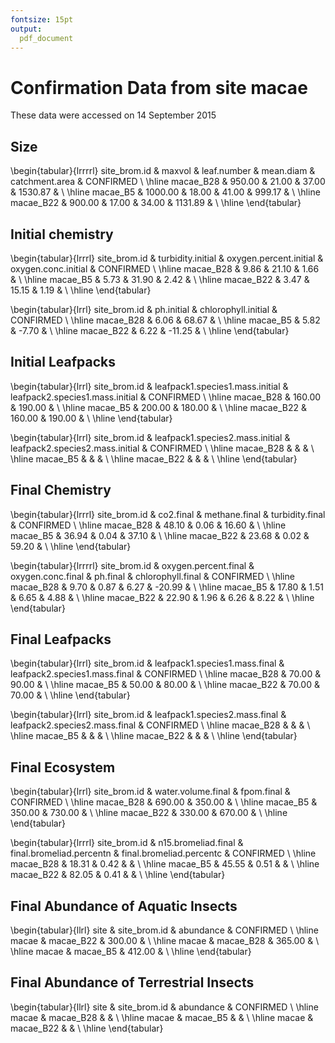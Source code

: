 ```yaml
---
fontsize: 15pt
output:
  pdf_document
---
```




# Confirmation Data from site **macae**

These data were accessed on 14 September 2015

## Size

\begin{tabular}{lrrrrl}
 site\_brom.id & maxvol & leaf.number & mean.diam & catchment.area & CONFIRMED \\ 
  \hline macae\_B28 & 950.00 & 21.00 & 37.00 & 1530.87 &      \\ 
   \hline
macae\_B5 & 1000.00 & 18.00 & 41.00 & 999.17 &      \\ 
   \hline
macae\_B22 & 900.00 & 17.00 & 34.00 & 1131.89 &      \\ 
   \hline
\end{tabular}


## Initial chemistry

\begin{tabular}{lrrrl}
 site\_brom.id & turbidity.initial & oxygen.percent.initial & oxygen.conc.initial & CONFIRMED \\ 
  \hline macae\_B28 & 9.86 & 21.10 & 1.66 &      \\ 
   \hline
macae\_B5 & 5.73 & 31.90 & 2.42 &      \\ 
   \hline
macae\_B22 & 3.47 & 15.15 & 1.19 &      \\ 
   \hline
\end{tabular}


\begin{tabular}{lrrl}
 site\_brom.id & ph.initial & chlorophyll.initial & CONFIRMED \\ 
  \hline macae\_B28 & 6.06 & 68.67 &      \\ 
   \hline
macae\_B5 & 5.82 & -7.70 &      \\ 
   \hline
macae\_B22 & 6.22 & -11.25 &      \\ 
   \hline
\end{tabular}

## Initial Leafpacks
\begin{tabular}{lrrl}
 site\_brom.id & leafpack1.species1.mass.initial & leafpack2.species1.mass.initial & CONFIRMED \\ 
  \hline macae\_B28 & 160.00 & 190.00 &      \\ 
   \hline
macae\_B5 & 200.00 & 180.00 &      \\ 
   \hline
macae\_B22 & 160.00 & 190.00 &      \\ 
   \hline
\end{tabular}

\begin{tabular}{lrrl}
 site\_brom.id & leafpack1.species2.mass.initial & leafpack2.species2.mass.initial & CONFIRMED \\ 
  \hline macae\_B28 &  &  &      \\ 
   \hline
macae\_B5 &  &  &      \\ 
   \hline
macae\_B22 &  &  &      \\ 
   \hline
\end{tabular}

## Final Chemistry
\begin{tabular}{lrrrl}
 site\_brom.id & co2.final & methane.final & turbidity.final & CONFIRMED \\ 
  \hline macae\_B28 & 48.10 & 0.06 & 16.60 &      \\ 
   \hline
macae\_B5 & 36.94 & 0.04 & 37.10 &      \\ 
   \hline
macae\_B22 & 23.68 & 0.02 & 59.20 &      \\ 
   \hline
\end{tabular}


\begin{tabular}{lrrrrl}
 site\_brom.id & oxygen.percent.final & oxygen.conc.final & ph.final & chlorophyll.final & CONFIRMED \\ 
  \hline macae\_B28 & 9.70 & 0.87 & 6.27 & -20.99 &      \\ 
   \hline
macae\_B5 & 17.80 & 1.51 & 6.65 & 4.88 &      \\ 
   \hline
macae\_B22 & 22.90 & 1.96 & 6.26 & 8.22 &      \\ 
   \hline
\end{tabular}

## Final Leafpacks
\begin{tabular}{lrrl}
 site\_brom.id & leafpack1.species1.mass.final & leafpack2.species1.mass.final & CONFIRMED \\ 
  \hline macae\_B28 & 70.00 & 90.00 &      \\ 
   \hline
macae\_B5 & 50.00 & 80.00 &      \\ 
   \hline
macae\_B22 & 70.00 & 70.00 &      \\ 
   \hline
\end{tabular}

\begin{tabular}{lrrl}
 site\_brom.id & leafpack1.species2.mass.final & leafpack2.species2.mass.final & CONFIRMED \\ 
  \hline macae\_B28 &  &  &      \\ 
   \hline
macae\_B5 &  &  &      \\ 
   \hline
macae\_B22 &  &  &      \\ 
   \hline
\end{tabular}

## Final Ecosystem
\begin{tabular}{lrrl}
 site\_brom.id & water.volume.final & fpom.final & CONFIRMED \\ 
  \hline macae\_B28 & 690.00 & 350.00 &      \\ 
   \hline
macae\_B5 & 350.00 & 730.00 &      \\ 
   \hline
macae\_B22 & 330.00 & 670.00 &      \\ 
   \hline
\end{tabular}

\begin{tabular}{lrrrl}
 site\_brom.id & n15.bromeliad.final & final.bromeliad.percentn & final.bromeliad.percentc & CONFIRMED \\ 
  \hline macae\_B28 & 18.31 & 0.42 &  &      \\ 
   \hline
macae\_B5 & 45.55 & 0.51 &  &      \\ 
   \hline
macae\_B22 & 82.05 & 0.41 &  &      \\ 
   \hline
\end{tabular}

## Final Abundance of Aquatic Insects

\begin{tabular}{llrl}
 site & site\_brom.id & abundance & CONFIRMED \\ 
  \hline macae & macae\_B22 & 300.00 &      \\ 
   \hline
macae & macae\_B28 & 365.00 &      \\ 
   \hline
macae & macae\_B5 & 412.00 &      \\ 
   \hline
\end{tabular}

## Final Abundance of Terrestrial Insects
\begin{tabular}{llrl}
 site & site\_brom.id & abundance & CONFIRMED \\ 
  \hline macae & macae\_B28 &  &      \\ 
   \hline
macae & macae\_B5 &  &      \\ 
   \hline
macae & macae\_B22 &  &      \\ 
   \hline
\end{tabular}
